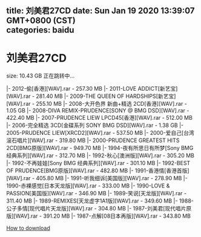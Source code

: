 
title: 刘美君27CD
date: Sun Jan 19 2020 13:39:07 GMT+0800 (CST)    
categories: baidu
---

# 刘美君27CD
size: 10.43 GB
 正在跳转中...
 
|- 2012-偷[香港][WAV].rar - 257.30 MB
|- 2011-LOVE ADDICT[新艺宝][WAV].rar - 281.40 MB
|- 2009-THE QUEEN OF HARDSHIPS[新艺宝][WAV].rar - 255.10 MB
|- 2008-大开色界 新曲+精选 2CD[香港][WAV].rar - 1.05 GB
|- 2008-DIVA REMIX-PRUDENCE[SONY @ BMG DSD][WAV].rar - 422.40 MB
|- 2007-PRUDENCE LIEW LPCD45[香港][WAV].rar - 512.00 MB
|- 2006-完全精选 3CD[金碟系列 SONY BMG DSD][WAV].rar - 1.38 GB
|- 2005-PRUDENCE LIEW[XRCD2][WAV].rar - 537.50 MB
|- 2000-爱自己[台湾滚石唱片][WAV].rar - 319.80 MB
|- 2000-PRUDENCE GREATEST HITS  2CD[BMG原版][WAV].rar - 949.70 MB
|- 1994-夜有所思日有所梦[Sony BMG 经典系列][WAV].rar - 312.70 MB
|- 1992-秋心[澳洲版][WAV].rar - 305.20 MB
|- 1992-不再娃娃[Sony BMG 经典系列][WAV].rar - 301.10 MB
|- 1992-BEST OF PRUDENCE[BMG原版][WAV].rar - 482.80 MB
|- 1991-香港情[香港首版][WAV].rar - 405.80 MB
|- 1991-听我细诉[美国版][WAV].rar - 278.90 MB
|- 1990-赤裸感觉[日本天龙版][WAV].rar - 333.00 MB
|- 1990-LOVE & PASSION[美国版][WAV].rar - 346.90 MB
|- 1989-笑说[天龙版][WAV].rar - 311.40 MB
|- 1989-REMIXES[天龙虚字1A1版][WAV].rar - 349.60 MB
|- 1988-公子多情[现代唱片天龙版][WAV].rar - 304.80 MB
|- 1987-刘美君[现代唱片原版][WAV].rar - 391.20 MB
|- 1987-点解[08日本再版][WAV].rar - 343.80 MB

[How to download](https://bpcam.bemobtrk.com/go/2ceec3aa-1ca2-46d6-b9ff-aaa5c184517c?jno=4172)